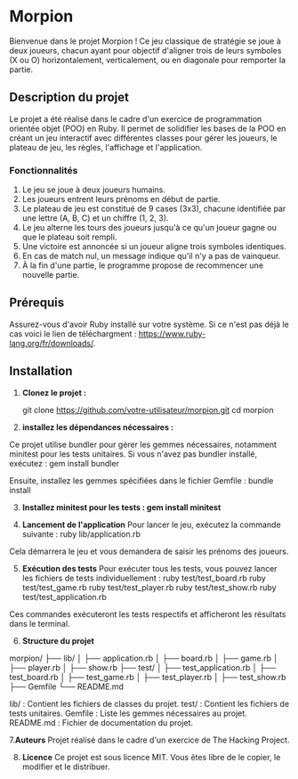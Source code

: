 # Morpion 

Bienvenue dans le projet Morpion ! Ce jeu classique de stratégie se joue à deux joueurs, chacun ayant pour objectif d'aligner trois de leurs symboles (X ou O) horizontalement, verticalement, ou en diagonale pour remporter la partie.

## Description du projet

Le projet a été réalisé dans le cadre d'un exercice de programmation orientée objet (POO) en Ruby. Il permet de solidifier les bases de la POO en créant un jeu interactif avec différentes classes pour gérer les joueurs, le plateau de jeu, les règles, l'affichage et l'application.

### Fonctionnalités

1. Le jeu se joue à deux joueurs humains.
2. Les joueurs entrent leurs prénoms en début de partie.
3. Le plateau de jeu est constitué de 9 cases (3x3), chacune identifiée par une lettre (A, B, C) et un chiffre (1, 2, 3).
4. Le jeu alterne les tours des joueurs jusqu'à ce qu'un joueur gagne ou que le plateau soit rempli.
5. Une victoire est annoncée si un joueur aligne trois symboles identiques.
6. En cas de match nul, un message indique qu'il n'y a pas de vainqueur.
7. À la fin d'une partie, le programme propose de recommencer une nouvelle partie.

## Prérequis

Assurez-vous d'avoir Ruby installé sur votre système. Si ce n'est pas déjà le cas voici le lien de téléchargment : https://www.ruby-lang.org/fr/downloads/.

## Installation

1. **Clonez le projet :**

   git clone https://github.com/votre-utilisateur/morpion.git
   cd morpion

2. **installez les dépendances nécessaires :**

Ce projet utilise bundler pour gérer les gemmes nécessaires, notamment minitest pour les tests unitaires. Si vous n'avez pas bundler installé, exécutez :  gem install bundler
     
Ensuite, installez les gemmes spécifiées dans le fichier Gemfile :    bundle install
  
3. **Installez minitest pour les tests :  gem install minitest**

4. **Lancement de l'application** 
Pour lancer le jeu, exécutez la commande suivante :   ruby lib/application.rb

Cela démarrera le jeu et vous demandera de saisir les prénoms des joueurs.

5. **Exécution des tests**
Pour exécuter tous les tests, vous pouvez lancer les fichiers de tests individuellement  : 
ruby test/test_board.rb
ruby test/test_game.rb
ruby test/test_player.rb
ruby test/test_show.rb
ruby test/test_application.rb

Ces commandes exécuteront les tests respectifs et afficheront les résultats dans le terminal.

6. **Structure du projet**

morpion/
├── lib/
│   ├── application.rb
│   ├── board.rb
│   ├── game.rb
│   ├── player.rb
│   ├── show.rb
├── test/
│   ├── test_application.rb
│   ├── test_board.rb
│   ├── test_game.rb
│   ├── test_player.rb
│   ├── test_show.rb
├── Gemfile
└── README.md

lib/ : Contient les fichiers de classes du projet.
test/ : Contient les fichiers de tests unitaires.
Gemfile : Liste les gemmes nécessaires au projet.
README.md : Fichier de documentation du projet.

7.**Auteurs**
Projet réalisé dans le cadre d'un exercice de The Hacking Project.

8. **Licence**
Ce projet est sous licence MIT. Vous êtes libre de le copier, le modifier et le distribuer.